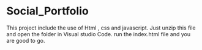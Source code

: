 # Social_Portfolio
This project include the use of Html , css and javascript.
Just unzip this file and open the folder in Visual studio Code.
run the index.html file and you are good to go.
